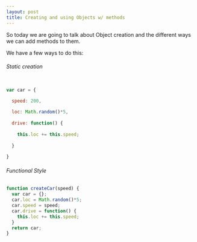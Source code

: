 ```yaml
---
layout: post
title: Creating and using Objects w/ methods
---
```


So today we are going to talk about Object creation and the different ways we can add methods to them.

We have a few ways to do this:

###### Static creation

```javascript

var car = {

  speed: 200,
  
  loc: Math.random()*5,
  
  drive: function() {
  
    this.loc += this.speed;
    
  }
  
}

```

###### Functional Style
```javascript
function createCar(speed) {
  var car = {};
  car.loc = Math.random()*5;
  car.speed = speed;
  car.drive = function() {
    this.loc += this.speed;
  }
  return car;
}
```

